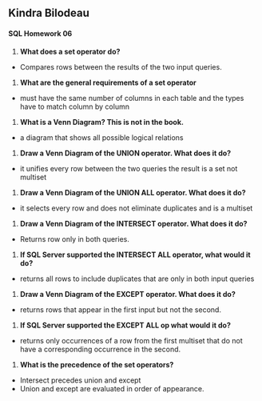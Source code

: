 ## Kindra Bilodeau
#### SQL Homework 06

1. **What does a set operator do?**
 - Compares rows between the results of the two input queries.
1. **What are the general requirements of a set operator**
  - must have the same number of columns in each table and the types have to match column by column 
1. **What is a Venn Diagram? This is not in the book.**
  - a diagram that shows all possible logical relations
1. **Draw a Venn Diagram of the UNION operator. What does it do?**
  - it unifies every row between the two queries the result is a set not multiset
1. **Draw a Venn Diagram of the UNION ALL operator. What does it do?**
  - it selects every row and does not eliminate duplicates and is a multiset
1. **Draw a Venn Diagram of the INTERSECT operator. What does it do?**
  - Returns row only in both queries.
1. **If SQL Server supported the INTERSECT ALL operator, what would it do?**
  - returns all rows to include duplicates that are only in both input queries
1. **Draw a Venn Diagram of the EXCEPT operator. What does it do?**
  - returns rows that appear in the first input but not the second.
1. **If SQL Server supported the EXCEPT ALL op what would it do?**
  - returns only occurrences of a row from the first multiset that do not have a corresponding occurrence in the second.
1. **What is the precedence of the set operators?**
  - Intersect precedes union and except
  - Union and except are evaluated in order of appearance.
